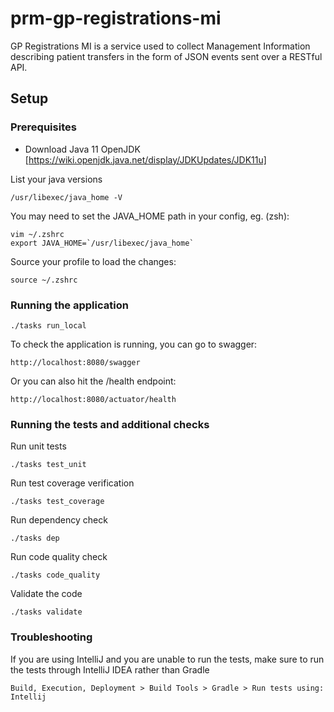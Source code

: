 # prm-gp-registrations-mi

GP Registrations MI is a service used to collect Management Information describing patient transfers in the form of JSON events sent over a RESTful API.

## Setup

### Prerequisites

- Download Java 11 OpenJDK [https://wiki.openjdk.java.net/display/JDKUpdates/JDK11u]

List your java versions
```
/usr/libexec/java_home -V 
```

You may need to set the JAVA_HOME path in your config, eg. (zsh):
```
vim ~/.zshrc
export JAVA_HOME=`/usr/libexec/java_home`
```

Source your profile to load the changes:
```
source ~/.zshrc
```

### Running the application

```
./tasks run_local
```
To check the application is running, you can go to swagger:
```
http://localhost:8080/swagger
```

Or you can also hit the /health endpoint:
```
http://localhost:8080/actuator/health
```


### Running the tests and additional checks

Run unit tests
```
./tasks test_unit
```

Run test coverage verification
```
./tasks test_coverage
```

Run dependency check
```
./tasks dep
```

Run code quality check
```
./tasks code_quality
```

Validate the code
```
./tasks validate
```


### Troubleshooting
If you are using IntelliJ and you are unable to run the tests, 
make sure to run the tests through IntelliJ IDEA rather than Gradle 
```
Build, Execution, Deployment > Build Tools > Gradle > Run tests using: Intellij
```